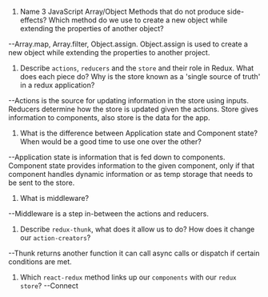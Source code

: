 1.  Name 3 JavaScript Array/Object Methods that do not produce side-effects? Which method do we use to create a new object while extending the properties of another object?

--Array.map, Array.filter, Object.assign. Object.assign is used to create a new object while extending the properties to another project.

1.  Describe `actions`, `reducers` and the `store` and their role in Redux. What does each piece do? Why is the store known as a 'single source of truth' in a redux application?

--Actions is the source for updating information in the store using inputs. Reducers determine how the store is updated given the actions. Store gives information to components, also store is the data for the app.

1.  What is the difference between Application state and Component state? When would be a good time to use one over the other?

--Application state is information that is fed down to components. Component state provides information to the given component, only if that component handles dynamic information or as temp storage that needs to be sent to the store.

1.  What is middleware?

--Middleware is a step in-between the actions and reducers.

1.  Describe `redux-thunk`, what does it allow us to do? How does it change our `action-creators`?

--Thunk returns another function it can call async calls or dispatch if certain conditions are met.

1.  Which `react-redux` method links up our `components` with our `redux store`?
    --Connect
